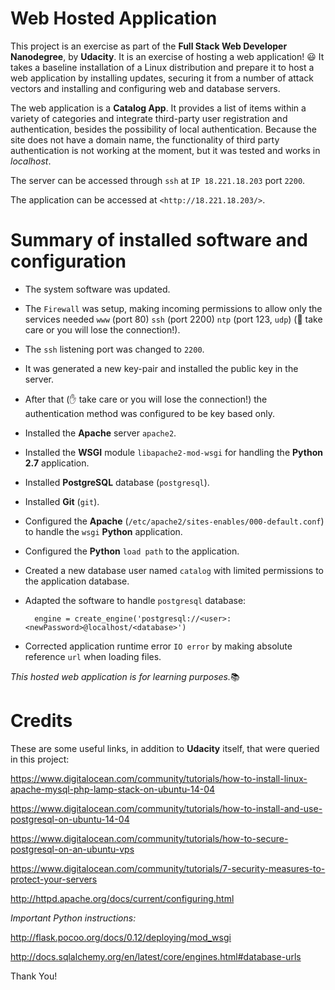 # Web Hosted Application

This project is an exercise as part of the **Full Stack Web Developer Nanodegree**, by **Udacity**. It is an exercise of hosting a web application! 😃 It takes a baseline installation of a Linux distribution and prepare it to host a web application by installing updates, securing it from a number of attack vectors and installing and configuring web and database servers.

The web application is a **Catalog App**. It provides a list of items within a variety of categories and integrate third-party user registration and authentication, besides the possibility of local authentication. Because the site does not have  a domain name, the functionality of third party authentication is not working at the moment, but it was tested and works in *localhost*.

The server can be accessed through `ssh` at `IP 18.221.18.203`  port `2200`.

The application can be accessed at `<http://18.221.18.203/>`.

# Summary of installed software and configuration

* The system software was updated.

* The `Firewall` was setup, making incoming permissions to allow only the services needed `www` (port 80) `ssh` (port 2200) `ntp` (port 123, `udp`) (🔴 take care or you will lose the connection!).

* The `ssh` listening port was changed to `2200`.

* It was generated a new key-pair and installed the public key in the server.

* After that (✋ take care or you will lose the connection!) the authentication method was configured to be key based only.

* Installed the **Apache** server `apache2`.

* Installed the **WSGI** module `libapache2-mod-wsgi` for handling the **Python 2.7** application.

* Installed **PostgreSQL** database (`postgresql`).

* Installed **Git** (`git`).

* Configured the **Apache** (`/etc/apache2/sites-enables/000-default.conf`) to handle the `wsgi` **Python** application.

* Configured the **Python** `load path` to the application.

* Created a  new database user named `catalog` with limited permissions to the application database.

* Adapted the software to handle `postgresql` database:

        engine = create_engine('postgresql://<user>:<newPassword>@localhost/<database>')


* Corrected application runtime error `IO error` by making absolute reference `url` when loading files.


*This hosted web application is for learning purposes.*📚


# Credits

These are some useful links, in addition to **Udacity** itself, that were queried in this project:

https://www.digitalocean.com/community/tutorials/how-to-install-linux-apache-mysql-php-lamp-stack-on-ubuntu-14-04

https://www.digitalocean.com/community/tutorials/how-to-install-and-use-postgresql-on-ubuntu-14-04

https://www.digitalocean.com/community/tutorials/how-to-secure-postgresql-on-an-ubuntu-vps

https://www.digitalocean.com/community/tutorials/7-security-measures-to-protect-your-servers

http://httpd.apache.org/docs/current/configuring.html

*Important Python instructions:*

http://flask.pocoo.org/docs/0.12/deploying/mod_wsgi

http://docs.sqlalchemy.org/en/latest/core/engines.html#database-urls


Thank You!
